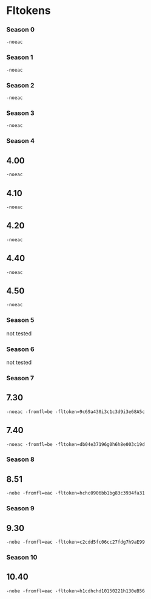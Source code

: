 # Fltokens

### Season 0

    -noeac 

### Season 1

    -noeac

### Season 2
    
    -noeac
    
### Season 3
    
    -noeac
    
### Season 4

## 4.00
``-noeac``
## 4.10
``-noeac``
## 4.20
``-noeac``
## 4.40
``-noeac``    
## 4.50
``-noeac``

### Season 5
not tested

### Season 6
not tested

### Season 7

## 7.30
``-noeac -fromfl=be -fltoken=9c69a430i3c1c3d9i3e68A5c``
## 7.40
``-noeac -fromfl=be -fltoken=db04e37196g0h6h8e003c19d``

### Season 8

## 8.51
``-nobe -fromfl=eac -fltoken=hchc0906bb1bg83c3934fa31``

### Season 9
  
## 9.30
``-nobe -fromfl=eac -fltoken=c2cdd5fc06cc27fdg7h9aE99``

### Season 10

## 10.40
``-nobe -fromfl=eac -fltoken=h1cdhchd10150221h130eB56``
